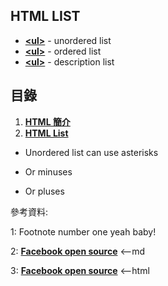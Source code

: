 ## HTML LIST

* **<a href="https://developer.mozilla.org/en-US/docs/Web/HTML/Element/ul" target="_blank">&lt;ul&gt;</a>** - unordered list
* **<a href="https://developer.mozilla.org/en-US/docs/Web/HTML/Element/ul" target="_blank">&lt;ul&gt;</a>** - ordered list
* **<a href="https://developer.mozilla.org/en-US/docs/Web/HTML/Element/ul" target="_blank">&lt;ul&gt;</a>** - description list

<div class="divider"></div>

## 目錄

1. [**HTML 簡介**](/spring/spring_page1)
2. [**HTML List**](/HTML/HTML_List)

* Unordered list can use asterisks
- Or minuses
+ Or pluses

<div class="divider"></div>

參考資料:

1: Footnote number one yeah baby!

2: [**Facebook open source**](https://facebook.github.io/react/) <--md

3: **<a href="https://facebook.github.io/react/" target="_blank">Facebook open source</a>** <--html
